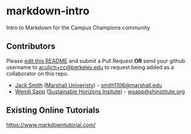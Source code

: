 # markdown-intro
Intro to Markdown for the Campus Champions community

## Contributors

Please [edit this README](https://github.com/CampusChampions/markdown-intro/edit/master/README.md) and submit a Pull Request **OR** send your github username to aculich+cc@berkeley.edu to request being added as a collaborator on this repo.

 - [Jack Smith](https://github.com/JackS9) ([Marshall Univeristy](http://marshall.edu)) - smith1106@marshall.edu
 - [Wendi Sapp](https://github.com/wendikristine) ([Sustainable Horizons Insitute](http://shinstitute.org/)) - [wsapp@shinstitute.org](mailto:wsapp@shinstitute.org)

## Existing Online Tutorials

https://www.markdowntutorial.com/
